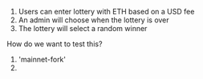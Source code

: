 1. Users can enter lottery with ETH based on a USD fee
2. An admin will choose when the lottery is over
3. The lottery will select a random winner 

How do we want to test this?
1. 'mainnet-fork'
2. 